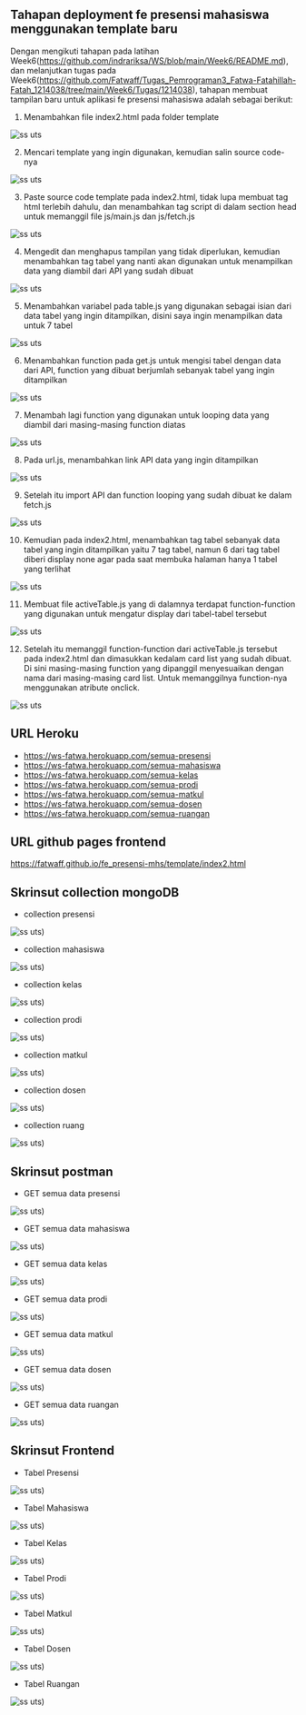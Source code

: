 ## Tahapan deployment fe presensi mahasiswa menggunakan template baru

Dengan mengikuti tahapan pada latihan Week6(https://github.com/indrariksa/WS/blob/main/Week6/README.md), dan melanjutkan tugas pada Week6(https://github.com/Fatwaff/Tugas_Pemrograman3_Fatwa-Fatahillah-Fatah_1214038/tree/main/Week6/Tugas/1214038), tahapan membuat tampilan baru untuk aplikasi fe presensi mahasiswa adalah sebagai berikut:

1. Menambahkan file index2.html pada folder template

![ss uts](https://user-images.githubusercontent.com/96001238/230802557-0ee8f2ce-1614-40a6-9382-9f14e30ce521.PNG)

2. Mencari template yang ingin digunakan, kemudian salin source code-nya

![ss uts](https://user-images.githubusercontent.com/96001238/230806187-11d9fe15-683a-4a38-8aa1-deeffed7dc34.png)

3. Paste source code template pada index2.html, tidak lupa membuat tag html terlebih dahulu, dan menambahkan tag script di dalam section head untuk memanggil file js/main.js dan js/fetch.js

![ss uts](https://user-images.githubusercontent.com/96001238/230806645-cac73ff2-91d0-4a87-a99a-a088b5d821c0.png)

4. Mengedit dan menghapus tampilan yang tidak diperlukan, kemudian menambahkan tag tabel yang nanti akan digunakan untuk menampilkan data yang diambil dari API yang sudah dibuat

![ss uts](https://user-images.githubusercontent.com/96001238/230807666-51bec65f-8f2d-4ab2-9daa-d42676d1955c.png)

5. Menambahkan variabel pada table.js yang digunakan sebagai isian dari data tabel yang ingin ditampilkan, disini saya ingin menampilkan data untuk 7 tabel

![ss uts](https://user-images.githubusercontent.com/96001238/230808327-b4c02737-9752-46df-adf2-13772dc687da.png)

6. Menambahkan function pada get.js untuk mengisi tabel dengan data dari API, function yang dibuat berjumlah sebanyak tabel yang ingin ditampilkan

![ss uts](https://user-images.githubusercontent.com/96001238/230809794-86edde6f-1f45-43a1-a48c-bad0d029ceb4.png)

7. Menambah lagi function yang digunakan untuk looping data yang diambil dari masing-masing function diatas

![ss uts](https://user-images.githubusercontent.com/96001238/230812131-0c2675ef-b2ce-49b1-b765-396fde38487e.png)

8. Pada url.js, menambahkan link API data yang ingin ditampilkan

![ss uts](https://user-images.githubusercontent.com/96001238/230852034-1e7a3579-1a47-44a9-b0bb-78a191358ad5.png)

9. Setelah itu import API dan function looping yang sudah dibuat ke dalam fetch.js

![ss uts](https://user-images.githubusercontent.com/96001238/230873326-d6143614-829b-4503-b6f6-5a8b91ea1e21.png)

10. Kemudian pada index2.html, menambahkan tag tabel sebanyak data tabel yang ingin ditampilkan yaitu 7 tag tabel, namun 6 dari tag tabel diberi display none agar pada saat membuka halaman hanya 1 tabel yang terlihat

![ss uts](https://user-images.githubusercontent.com/96001238/231061625-2496265c-739f-4da7-a839-b48acbd55398.png)

11. Membuat file activeTable.js yang di dalamnya terdapat function-function yang digunakan untuk mengatur display dari tabel-tabel tersebut

![ss uts](https://user-images.githubusercontent.com/96001238/231064708-661f8d3e-1ad0-4565-b891-deb9159fdfd5.png)

12. Setelah itu memanggil function-function dari activeTable.js tersebut pada index2.html dan dimasukkan kedalam card list yang sudah dibuat. Di sini masing-masing function yang dipanggil menyesuaikan dengan nama dari masing-masing card list. Untuk memanggilnya function-nya menggunakan atribute onclick.

![ss uts](https://user-images.githubusercontent.com/96001238/231069723-3e6f1e53-e083-43b9-ba91-1e1b8ee7d227.png)

## URL Heroku

- https://ws-fatwa.herokuapp.com/semua-presensi
- https://ws-fatwa.herokuapp.com/semua-mahasiswa
- https://ws-fatwa.herokuapp.com/semua-kelas
- https://ws-fatwa.herokuapp.com/semua-prodi
- https://ws-fatwa.herokuapp.com/semua-matkul
- https://ws-fatwa.herokuapp.com/semua-dosen
- https://ws-fatwa.herokuapp.com/semua-ruangan

## URL github pages frontend

https://fatwaff.github.io/fe_presensi-mhs/template/index2.html

## Skrinsut collection mongoDB

- collection presensi

![ss uts)](https://user-images.githubusercontent.com/96001238/231209096-6ae34637-8ecf-4bca-bf6e-65a6542457dd.png)

- collection mahasiswa

![ss uts)](https://user-images.githubusercontent.com/96001238/231210028-b8543b33-3006-472f-a1b5-1f2cbd8c5bc4.png)

- collection kelas

![ss uts)](https://user-images.githubusercontent.com/96001238/231209981-5b430f3a-a21a-49f5-843a-7dc402bf661c.png)

- collection prodi

![ss uts)](https://user-images.githubusercontent.com/96001238/231209993-44044e89-ffb2-4b2c-9e44-5a2f1dd8cf33.png)

- collection matkul

![ss uts)](https://user-images.githubusercontent.com/96001238/231210003-16bb9350-2c2c-4b97-809f-9c2010b62dd0.png)

- collection dosen

![ss uts)](https://user-images.githubusercontent.com/96001238/231210015-25d118c7-b828-46c8-9804-4926997f529f.png)

- collection ruang

![ss uts)](https://user-images.githubusercontent.com/96001238/231210021-2ef5a75a-814e-4f54-8639-61434e8c9f5e.png)

## Skrinsut postman

- GET semua data presensi

![ss uts)](https://user-images.githubusercontent.com/96001238/231211365-c675a9dc-199c-463e-b431-daf8911dcc78.png)

- GET semua data mahasiswa

![ss uts)](https://user-images.githubusercontent.com/96001238/231211372-4dae97b1-8194-4b5c-80f2-56bf26dce4b6.png)

- GET semua data kelas

![ss uts)](https://user-images.githubusercontent.com/96001238/231211380-5b08fa28-6512-47b2-90e0-40eadd0ebc46.png)

- GET semua data prodi

![ss uts)](https://user-images.githubusercontent.com/96001238/231211322-7f216843-c382-40f9-9292-8ff0d0426cd2.png)

- GET semua data matkul

![ss uts)](https://user-images.githubusercontent.com/96001238/231211340-cc632cb4-f693-404b-9257-c30fed1c6335.png)

- GET semua data dosen

![ss uts)](https://user-images.githubusercontent.com/96001238/231211346-1149bc1e-6e58-4e4b-ab6a-2050eb56ba4f.png)

- GET semua data ruangan

![ss uts)](https://user-images.githubusercontent.com/96001238/231211355-3cecb732-003e-4ab1-9446-122780d8a98a.png)

## Skrinsut Frontend

- Tabel Presensi

![ss uts)](https://user-images.githubusercontent.com/96001238/231212859-49612712-42aa-45cc-9f9e-97cc2c347042.png)

- Tabel Mahasiswa

![ss uts)](https://user-images.githubusercontent.com/96001238/231212864-a1b4a2ab-9e5a-4472-8f93-fa0b928a56a5.png)

- Tabel Kelas

![ss uts)](https://user-images.githubusercontent.com/96001238/231212869-1b51505f-9ae9-41d3-b14a-bef9750a0df1.png)

- Tabel Prodi

![ss uts)](https://user-images.githubusercontent.com/96001238/231212848-2f601383-a466-4708-b74e-2e4ca5ba8e9a.png)

- Tabel Matkul

![ss uts)](https://user-images.githubusercontent.com/96001238/231212874-924248fe-3261-48db-a8aa-db895a5d90f8.png)

- Tabel Dosen

![ss uts)](https://user-images.githubusercontent.com/96001238/231212834-6f1a57f0-f8ee-4f7d-a82b-2e37bf0cc6c1.png)

- Tabel Ruangan

![ss uts)](https://user-images.githubusercontent.com/96001238/231212851-93381b3d-6c43-4600-accd-89832d775d67.png)
